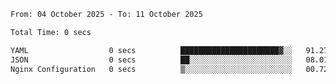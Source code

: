 <!--START_SECTION:waka-->

```txt
From: 04 October 2025 - To: 11 October 2025

Total Time: 0 secs

YAML                  0 secs          ██████████████████████▓░░   91.27 %
JSON                  0 secs          ██░░░░░░░░░░░░░░░░░░░░░░░   08.01 %
Nginx Configuration   0 secs          ▒░░░░░░░░░░░░░░░░░░░░░░░░   00.72 %
```

<!--END_SECTION:waka-->

